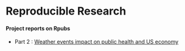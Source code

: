 # Reproducible Research

#### Project reports on Rpubs

* Part 2 : [Weather events impact on public health and US economy](http://rpubs.com/BenDataGeek/weather-events-impact)